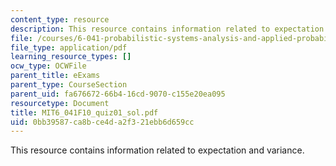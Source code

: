 ```yaml
---
content_type: resource
description: This resource contains information related to expectation and variance.
file: /courses/6-041-probabilistic-systems-analysis-and-applied-probability-fall-2010/0bb39587ca8bce4da2f321ebb6d659cc_MIT6_041F10_quiz01_sol.pdf
file_type: application/pdf
learning_resource_types: []
ocw_type: OCWFile
parent_title: eExams
parent_type: CourseSection
parent_uid: fa676672-66b4-16cd-9070-c155e20ea095
resourcetype: Document
title: MIT6_041F10_quiz01_sol.pdf
uid: 0bb39587-ca8b-ce4d-a2f3-21ebb6d659cc
---
```

This resource contains information related to expectation and variance.

